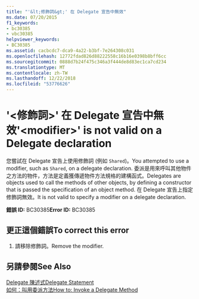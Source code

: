 ```yaml
---
title: "'&lt;修飾詞&gt;' 在 Delegate 宣告中無效"
ms.date: 07/20/2015
f1_keywords:
- bc30385
- vbc30385
helpviewer_keywords:
- BC30385
ms.assetid: cacbcdc7-dca9-4a22-b3bf-7e264308c031
ms.openlocfilehash: 12772fdad826d88222558c16b16e0398b8bff6cc
ms.sourcegitcommit: 0888d7b24f475c346a3f444de8d83ec1ca7cd234
ms.translationtype: MT
ms.contentlocale: zh-TW
ms.lasthandoff: 12/22/2018
ms.locfileid: "53776626"
---
```

# <a name="ltmodifiergt-is-not-valid-on-a-delegate-declaration"></a><span data-ttu-id="2e35a-102">'&lt;修飾詞&gt;' 在 Delegate 宣告中無效</span><span class="sxs-lookup"><span data-stu-id="2e35a-102">'&lt;modifier&gt;' is not valid on a Delegate declaration</span></span>
<span data-ttu-id="2e35a-103">您嘗試在 Delegate 宣告上使用修飾詞 (例如 `Shared`)。</span><span class="sxs-lookup"><span data-stu-id="2e35a-103">You attempted to use a modifier, such as `Shared`, on a delegate declaration.</span></span> <span data-ttu-id="2e35a-104">委派是用來呼叫其他物件之方法的物件，方法是定義獲傳遞物件方法規格的建構函式。</span><span class="sxs-lookup"><span data-stu-id="2e35a-104">Delegates are objects used to call the methods of other objects, by defining a constructor that is passed the specification of an object method.</span></span> <span data-ttu-id="2e35a-105">在 Delegate 宣告上指定修飾詞無效。</span><span class="sxs-lookup"><span data-stu-id="2e35a-105">It is not valid to specify a modifier on a delegate declaration.</span></span>  
  
 <span data-ttu-id="2e35a-106">**錯誤 ID:** BC30385</span><span class="sxs-lookup"><span data-stu-id="2e35a-106">**Error ID:** BC30385</span></span>  
  
## <a name="to-correct-this-error"></a><span data-ttu-id="2e35a-107">更正這個錯誤</span><span class="sxs-lookup"><span data-stu-id="2e35a-107">To correct this error</span></span>  
  
1.  <span data-ttu-id="2e35a-108">請移除修飾詞。</span><span class="sxs-lookup"><span data-stu-id="2e35a-108">Remove the modifier.</span></span>  
  
## <a name="see-also"></a><span data-ttu-id="2e35a-109">另請參閱</span><span class="sxs-lookup"><span data-stu-id="2e35a-109">See Also</span></span>  
 [<span data-ttu-id="2e35a-110">Delegate 陳述式</span><span class="sxs-lookup"><span data-stu-id="2e35a-110">Delegate Statement</span></span>](../../visual-basic/language-reference/statements/delegate-statement.md)  
 [<span data-ttu-id="2e35a-111">如何：叫用委派方法</span><span class="sxs-lookup"><span data-stu-id="2e35a-111">How to: Invoke a Delegate Method</span></span>](../../visual-basic/programming-guide/language-features/delegates/how-to-invoke-a-delegate-method.md)

